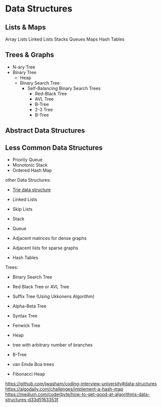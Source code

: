 # Data Structures

## Lists & Maps
Array Lists
Linked Lists
Stacks
Queues
Maps
Hash Tables

## Trees & Graphs
- N-ary Tree
- Binary Tree
	- Heap
	- Binary Search Tree
		 - Self-Balancing Binary Search Trees
			- Red-Black Tree
			- AVL Tree
			- B-Tree
			- 2-3 Tree
			- B-Tree

## Abstract Data Structures

## Less Common Data Structures
- Priority Queue
- Monotonic Stack
- Ordered Hash Map







other
Data Structures:

-   [Trie data structure](http://en.wikipedia.org/wiki/Trie)
    
-   Linked Lists
    
-   Skip Lists
    
-   Stack
    
-   Queue
    
-   Adjacent matrices for dense graphs
    
-   Adjacent lists for sparse graphs
    
-   Hash Tables
    

Trees:

-   Binary Search Tree
    
-   Red Black Tree or AVL Tree
    
-   Suffix Tree (Using Ukkonens Algorithm)
    
-   Alpha-Beta Tree
    
-   Syntax Tree
    
-   Fenwick Tree
    
-   Heap
    
-   tree with arbitrary number of branches
    
-   B-Tree
    
-   van Emde Boa trees
    
-   Fibonacci Heap

https://github.com/jwasham/coding-interview-university#data-structures
https://algodaily.com/challenges/implement-a-hash-map
https://medium.com/coderbyte/how-to-get-good-at-algorithms-data-structures-d33d5163353f